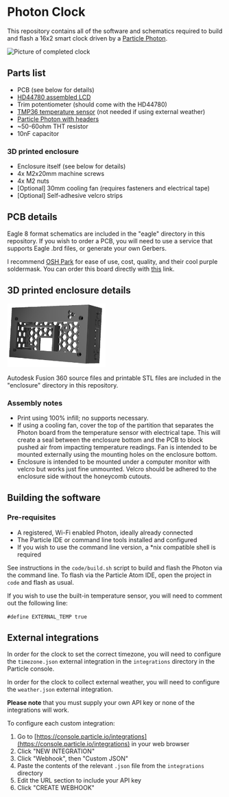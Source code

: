 # Photon Clock

This repository contains all of the software and schematics required to build
and flash a 16x2 smart clock driven by a [Particle Photon](https://store.particle.io/#photon).

![Picture of completed clock](photon_clock.jpg)

## Parts list

- PCB (see below for details)
- [HD44780 assembled LCD](https://www.adafruit.com/products/1447)
- Trim potentiometer (should come with the HD44780)
- [TMP36 temperature sensor](https://www.adafruit.com/products/165) (not needed if using external weather)
- [Particle Photon with headers](https://store.particle.io/#photon)
- ~50-60ohm THT resistor
- 10nF capacitor

### 3D printed enclosure
- Enclosure itself (see below for details)
- 4x M2x20mm machine screws
- 4x M2 nuts
- [Optional] 30mm cooling fan (requires fasteners and electrical tape)
- [Optional] Self-adhesive velcro strips

## PCB details

Eagle 8 format schematics are included in the "eagle" directory in this
repository. If you wish to order a PCB, you will need to use a service that
supports Eagle .brd files, or generate your own Gerbers.

I recommend [OSH Park](https://www.oshpark.com/) for ease of use, cost, quality,
and their cool purple soldermask. You can order this board directly with [this](https://www.oshpark.com/orders/cart)
link.

## 3D printed enclosure details

![CAD rendering of 3D printed enclosure](enclosure.png)

Autodesk Fusion 360 source files and printable STL files are included in the "enclosure" directory in this repository.

### Assembly notes
* Print using 100% infill; no supports necessary.
* If using a cooling fan, cover the top of the partition that separates the Photon board from the temperature sensor with electrical tape. This will create a seal between the enclosure bottom and the PCB to block pushed air from impacting temperature readings. Fan is intended to be mounted externally using the mounting holes on the enclosure bottom.
* Enclosure is intended to be mounted under a computer monitor with velcro but works just fine unmounted. Velcro should be adhered to the enclosure side without the honeycomb cutouts.

## Building the software

### Pre-requisites

- A registered, Wi-Fi enabled Photon, ideally already connected
- The Particle IDE or command line tools installed and configured
- If you wish to use the command line version, a \*nix compatible shell is
  required

See instructions in the `code/build.sh` script to build and flash the Photon via
the command line. To flash via the Particle Atom IDE, open the project in `code`
and flash as usual.

If you wish to use the built-in temperature sensor, you will need to comment out
the following line:

`#define EXTERNAL_TEMP true`

## External integrations

In order for the clock to set the correct timezone, you will need to configure
the `timezone.json` external integration in the `integrations` directory in the
Particle console.

In order for the clock to collect external weather, you will need to configure
the `weather.json` external integration.

**Please note** that you must supply your own API key or none of the
integrations will work.

To configure each custom integration:
1. Go to [https://console.particle.io/integrations](https://console.particle.io/integrations) in your web browser
1. Click "NEW INTEGRATION"
1. Click "Webhook", then "Custom JSON"
1. Paste the contents of the relevant `.json` file from the `integrations`
   directory
1. Edit the URL section to include your API key
1. Click "CREATE WEBHOOK"

